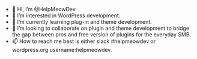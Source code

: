 - 👋 Hi, I’m @HelpMeowDev
- 👀 I’m interested in WordPress development.
- 🌱 I’m currently learning plug-in and theme development.
- 💞️ I’m looking to collaborate on plugin and theme development to bridge the gap between pros and free version of plugins for the everyday SMB.
- 📫 How to reach me best is either slack #helpmeowdev or wordpress.org username:helpmeowdev.

<!---
HelpMeowDev/HelpMeowDev is a ✨ special ✨ repository because its `README.md` (this file) appears on your GitHub profile.
You can click the Preview link to take a look at your changes.
--->
